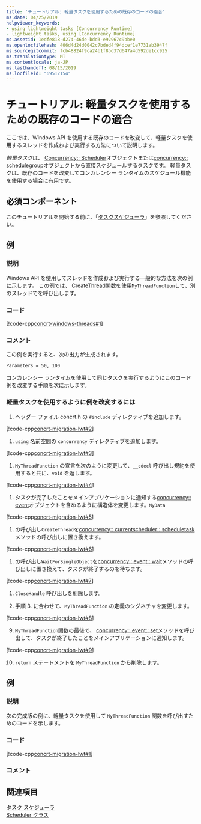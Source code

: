 ```yaml
---
title: 'チュートリアル: 軽量タスクを使用するための既存のコードの適合'
ms.date: 04/25/2019
helpviewer_keywords:
- using lightweight tasks [Concurrency Runtime]
- lightweight tasks, using [Concurrency Runtime]
ms.assetid: 1edfe818-d274-46de-bdd3-e92967c9bbe0
ms.openlocfilehash: 406d4d24d0042c7bded4f94dcef1e7731ab3947f
ms.sourcegitcommit: fcb48824f9ca24b1f8bd37d647a4d592de1cc925
ms.translationtype: MT
ms.contentlocale: ja-JP
ms.lasthandoff: 08/15/2019
ms.locfileid: "69512154"
---
```

# <a name="walkthrough-adapting-existing-code-to-use-lightweight-tasks"></a>チュートリアル: 軽量タスクを使用するための既存のコードの適合

ここでは、Windows API を使用する既存のコードを改変して、軽量タスクを使用するスレッドを作成および実行する方法について説明します。

*軽量タスク*は、 [Concurrency:: Scheduler](../../parallel/concrt/reference/scheduler-class.md)オブジェクトまたは[concurrency:: schedulegroup](../../parallel/concrt/reference/schedulegroup-class.md)オブジェクトから直接スケジュールするタスクです。 軽量タスクは、既存のコードを改変してコンカレンシー ランタイムのスケジュール機能を使用する場合に有用です。

## <a name="prerequisites"></a>必須コンポーネント

このチュートリアルを開始する前に、「[タスクスケジューラ](../../parallel/concrt/task-scheduler-concurrency-runtime.md)」を参照してください。

## <a name="example"></a>例

### <a name="description"></a>説明

Windows API を使用してスレッドを作成および実行する一般的な方法を次の例に示します。 この例では、 [CreateThread](/windows/win32/api/processthreadsapi/nf-processthreadsapi-createthread)関数を使用`MyThreadFunction`して、別のスレッドでを呼び出します。

### <a name="code"></a>コード

[!code-cpp[concrt-windows-threads#1](../../parallel/concrt/codesnippet/cpp/walkthrough-adapting-existing-code-to-use-lightweight-tasks_1.cpp)]

### <a name="comments"></a>コメント

この例を実行すると、次の出力が生成されます。

```Output
Parameters = 50, 100
```

コンカレンシー ランタイムを使用して同じタスクを実行するようにこのコード例を改変する手順を次に示します。

### <a name="to-adapt-the-example-to-use-a-lightweight-task"></a>軽量タスクを使用するように例を改変するには

1. ヘッダー ファイル concrt.h の `#include` ディレクティブを追加します。

[!code-cpp[concrt-migration-lwt#2](../../parallel/concrt/codesnippet/cpp/walkthrough-adapting-existing-code-to-use-lightweight-tasks_2.cpp)]

1. `using` 名前空間の `concurrency` ディレクティブを追加します。

[!code-cpp[concrt-migration-lwt#3](../../parallel/concrt/codesnippet/cpp/walkthrough-adapting-existing-code-to-use-lightweight-tasks_3.cpp)]

1. `MyThreadFunction` の宣言を次のように変更して、`__cdecl` 呼び出し規約を使用すると共に、`void` を返します。

[!code-cpp[concrt-migration-lwt#4](../../parallel/concrt/codesnippet/cpp/walkthrough-adapting-existing-code-to-use-lightweight-tasks_4.cpp)]

1. タスクが完了したことをメインアプリケーションに通知する[concurrency:: event](../../parallel/concrt/reference/event-class.md)オブジェクトを含めるように構造体を変更します。`MyData`

[!code-cpp[concrt-migration-lwt#5](../../parallel/concrt/codesnippet/cpp/walkthrough-adapting-existing-code-to-use-lightweight-tasks_5.cpp)]

1. の呼び出し`CreateThread`を[concurrency:: currentscheduler:: scheduletask](reference/currentscheduler-class.md#scheduletask)メソッドの呼び出しに置き換えます。

[!code-cpp[concrt-migration-lwt#6](../../parallel/concrt/codesnippet/cpp/walkthrough-adapting-existing-code-to-use-lightweight-tasks_6.cpp)]

1. の呼び出し`WaitForSingleObject`を[concurrency:: event:: wait](reference/event-class.md#wait)メソッドの呼び出しに置き換えて、タスクが終了するのを待ちます。

[!code-cpp[concrt-migration-lwt#7](../../parallel/concrt/codesnippet/cpp/walkthrough-adapting-existing-code-to-use-lightweight-tasks_7.cpp)]

1. `CloseHandle` 呼び出しを削除します。

1. 手順 3. に合わせて、`MyThreadFunction` の定義のシグネチャを変更します。

[!code-cpp[concrt-migration-lwt#8](../../parallel/concrt/codesnippet/cpp/walkthrough-adapting-existing-code-to-use-lightweight-tasks_8.cpp)]

9. `MyThreadFunction`関数の最後で、 [concurrency:: event:: set](reference/event-class.md#set)メソッドを呼び出して、タスクが終了したことをメインアプリケーションに通知します。

[!code-cpp[concrt-migration-lwt#9](../../parallel/concrt/codesnippet/cpp/walkthrough-adapting-existing-code-to-use-lightweight-tasks_9.cpp)]

10. `return` ステートメントを `MyThreadFunction` から削除します。

## <a name="example"></a>例

### <a name="description"></a>説明

次の完成版の例に、軽量タスクを使用して `MyThreadFunction` 関数を呼び出すためのコードを示します。

### <a name="code"></a>コード

[!code-cpp[concrt-migration-lwt#1](../../parallel/concrt/codesnippet/cpp/walkthrough-adapting-existing-code-to-use-lightweight-tasks_10.cpp)]

### <a name="comments"></a>コメント

## <a name="see-also"></a>関連項目

[タスク スケジューラ](../../parallel/concrt/task-scheduler-concurrency-runtime.md)<br/>
[Scheduler クラス](../../parallel/concrt/reference/scheduler-class.md)
